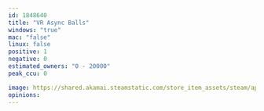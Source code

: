 ```yaml
---
id: 1848640
title: "VR Async Balls"
windows: "true"
mac: "false"
linux: false
positive: 1
negative: 0
estimated_owners: "0 - 20000"
peak_ccu: 0

image: https://shared.akamai.steamstatic.com/store_item_assets/steam/apps/1848640/header.jpg?t=1641815348
opinions:
---
```

